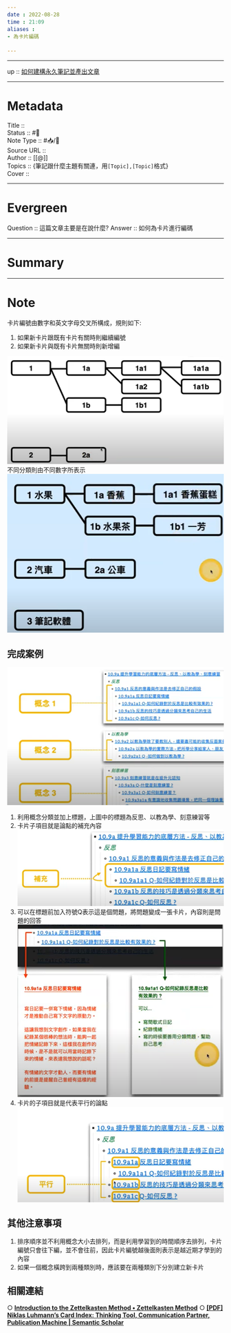 ```yaml
---
date : 2022-08-28
time : 21:09
aliases : 
- 為卡片編碼

---
```

---
up ::  [如何建構永久筆記並產出文章](如何建構永久筆記並產出文章.md)

---

# Metadata
Title :: <br>
Status :: #🌱 <br>
Note Type :: #📥/📰<br>
Source URL :: <br>
Author :: [[@]]<br>
Topics :: {筆記跟什麼主題有關連，用`[Topic],[Topic]`格式}<br>
Cover ::

---
# Evergreen
Question :: 這篇文章主要是在說什麼?
Answer :: 如何為卡片進行編碼

---

# Summary

---

# Note

卡片編號由數字和英文字母交叉所構成，規則如下: 
1. 如果新卡片跟既有卡片有關時則繼續編號
2. 如果新卡片與既有卡片無關時則新增編

![](Extras/Media/image/Pasted%20image%2020220905191112.png)
不同分類則由不同數字所表示
![](Extras/Media/image/Pasted%20image%2020220905191033.png)

## 完成案例
![](Extras/Media/image/Pasted%20image%2020220905191804.png)
1. 利用概念分類並加上標題，上圖中的標題為反思、以教為學、刻意練習等
2. 卡片子項目就是論點的補充內容
![](Extras/Media/image/Pasted%20image%2020220905191940.png)
3. 可以在標題前加入符號Q表示這是個問題，將問題變成一張卡片，內容則是問題的回答
![](Extras/Media/image/Pasted%20image%2020220905192115.png)
4. 卡片的子項目就是代表平行的論點
![](Extras/Media/image/Pasted%20image%2020220905192327.png)

## 其他注意事項
1. 排序順序並不利用概念大小去排列，而是利用學習到的時間順序去排列，卡片編號只會往下編，並不會往前，因此卡片編號越後面則表示是越近期才學到的內容
2. 如果一個概念橫跨到兩種類別時，應該要在兩種類別下分別建立新卡片

## 相關連結
○ [**Introduction to the Zettelkasten Method • Zettelkasten Method**](https://zettelkasten.de/introduction/)
○ [**[PDF] Niklas Luhmann’s Card Index: Thinking Tool, Communication Partner, Publication Machine | Semantic Scholar**](https://www.semanticscholar.org/paper/Niklas-Luhmann%E2%80%99s-Card-Index%3A-Thinking-Tool%2C-Machine-Schmidt/7755fed320c4bb1e3517a18abf0b7791e35375bb)